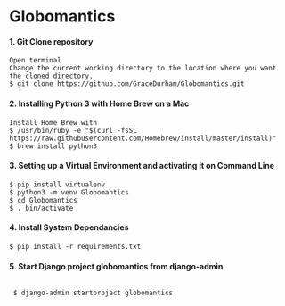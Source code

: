 # Globomantics



#### 1. Git Clone repository 

```
Open terminal 
Change the current working directory to the location where you want the cloned directory.
$ git clone https://github.com/GraceDurham/Globomantics.git

```


#### 2. Installing Python 3 with Home Brew on a Mac

```
Install Home Brew with 
$ /usr/bin/ruby -e "$(curl -fsSL https://raw.githubusercontent.com/Homebrew/install/master/install)"
$ brew install python3
```

#### 3. Setting up a Virtual Environment and activating it on Command Line  
```
$ pip install virtualenv
$ python3 -m venv Globomantics
$ cd Globomantics
$ . bin/activate

```


#### 4. Install System Dependancies 
```
$ pip install -r requirements.txt

```

#### 5. Start Django project globomantics from django-admin
```

 $ django-admin startproject globomantics
 
 ```
 

